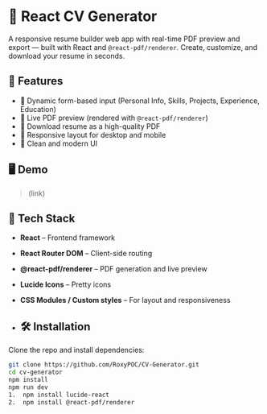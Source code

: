 # 📄 React CV Generator

A responsive resume builder web app with real-time PDF preview and export — built with React and `@react-pdf/renderer`. Create, customize, and download your resume in seconds.

## 🚀 Features

- 📝 Dynamic form-based input (Personal Info, Skills, Projects, Experience, Education)
- 📄 Live PDF preview (rendered with `@react-pdf/renderer`)
- 💾 Download resume as a high-quality PDF
- 📱 Responsive layout for desktop and mobile
- 🎨 Clean and modern UI

## 🖥️ Demo

> (link)

## 🧰 Tech Stack

- **React** – Frontend framework
- **React Router DOM** – Client-side routing
- **@react-pdf/renderer** – PDF generation and live preview
- **Lucide Icons** – Pretty icons
- **CSS Modules / Custom styles** – For layout and responsiveness

- ## 🛠️ Installation

Clone the repo and install dependencies:

```bash
git clone https://github.com/RoxyPOC/CV-Generator.git
cd cv-generator
npm install
npm run dev
1.	npm install lucide-react
2.	npm install @react-pdf/renderer
